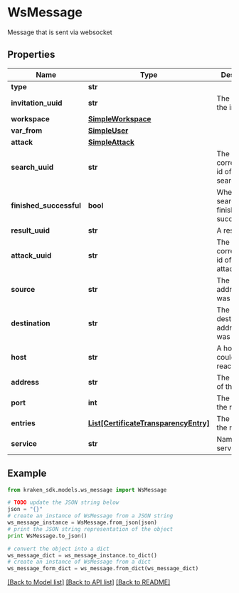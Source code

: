 # WsMessage

Message that is sent via websocket

## Properties
Name | Type | Description | Notes
------------ | ------------- | ------------- | -------------
**type** | **str** |  | 
**invitation_uuid** | **str** | The uuid of the invitation | 
**workspace** | [**SimpleWorkspace**](SimpleWorkspace.md) |  | 
**var_from** | [**SimpleUser**](SimpleUser.md) |  | 
**attack** | [**SimpleAttack**](SimpleAttack.md) |  | 
**search_uuid** | **str** | The corresponding id of the search results | 
**finished_successful** | **bool** | Whether the search was finished successfully | 
**result_uuid** | **str** | A result entry | 
**attack_uuid** | **str** | The corresponding id of the attack | 
**source** | **str** | The source address that was queried | 
**destination** | **str** | The destination address that was returned | 
**host** | **str** | A host which could be reached | 
**address** | **str** | The address of the result | 
**port** | **int** | The port of the result | 
**entries** | [**List[CertificateTransparencyEntry]**](CertificateTransparencyEntry.md) | The entries of the result | 
**service** | **str** | Name of the service | 

## Example

```python
from kraken_sdk.models.ws_message import WsMessage

# TODO update the JSON string below
json = "{}"
# create an instance of WsMessage from a JSON string
ws_message_instance = WsMessage.from_json(json)
# print the JSON string representation of the object
print WsMessage.to_json()

# convert the object into a dict
ws_message_dict = ws_message_instance.to_dict()
# create an instance of WsMessage from a dict
ws_message_form_dict = ws_message.from_dict(ws_message_dict)
```
[[Back to Model list]](../README.md#documentation-for-models) [[Back to API list]](../README.md#documentation-for-api-endpoints) [[Back to README]](../README.md)


